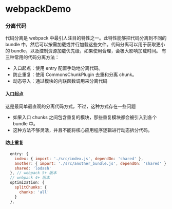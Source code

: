 # webpackDemo  
### 分离代码
代码分离是 webpack 中最引人注目的特性之一。此特性能够把代码分离到不同的 bundle 中，然后可以按需加载或并行加载这些文件。代码分离可以用于获取更小的 bundle，以及控制资源加载优先级，如果使用合理，会极大影响加载时间。
有三种常用的代码分离方法：
  + 入口起点：使用 entry 配置手动地分离代码。
  + 防止重复：使用 CommonsChunkPlugin 去重和分离 chunk。
  + 动态导入：通过模块的内联函数调用来分离代码

#### 入口起点
这是最简单最直观的分离代码方式，不过，这种方式存在一些问题
  + 如果入口 chunks 之间包含重复的模块，那些重复模块都会被引入到各个 bundle 中。
  + 这种方法不够灵活，并且不能将核心应用程序逻辑进行动态拆分代码。
#### 防止重复
```javascript
  entry: {
    index: { import: './src/index.js', dependOn: 'shared' },
    another: { import: './src/another_bundle.js', dependOn: 'shared' },
    shared: 'lodash'
  }, // webpack 5+ 版本
  // webpack 4+ 版本
  optimization: {
    splitChunks: {
      chunks: 'all'
    }
  },
```